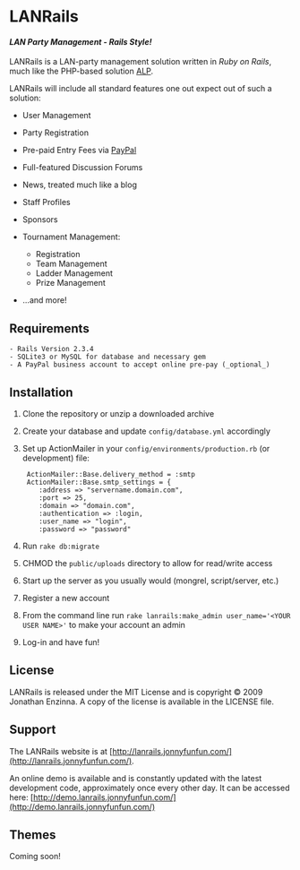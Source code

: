# LANRails #
#### *LAN Party Management - Rails Style!* ####

LANRails is a LAN-party management solution written in _Ruby on Rails_, much like the PHP-based solution [ALP](http://www.nerdclub.net/alp/ "Autonomous Lan Party [ALP] Management Software").

LANRails will include all standard features one out expect out of such a solution:

+   User Management
+   Party Registration
+   Pre-paid Entry Fees via [PayPal](http://www.paypal.com/)
+   Full-featured Discussion Forums
+   News, treated much like a blog
+   Staff Profiles
+   Sponsors
+   Tournament Management:

    -   Registration
    -   Team Management
    -   Ladder Management
    -   Prize Management

+   ...and more!


## Requirements ##

    - Rails Version 2.3.4
    - SQLite3 or MySQL for database and necessary gem
    - A PayPal business account to accept online pre-pay (_optional_)


## Installation ##

1. Clone the repository or unzip a downloaded archive
2. Create your database and update `config/database.yml` accordingly
3. Set up ActionMailer in your `config/environments/production.rb` (or development) file:
    
        ActionMailer::Base.delivery_method = :smtp
        ActionMailer::Base.smtp_settings = {
           :address => "servername.domain.com",
           :port => 25,
           :domain => "domain.com",
           :authentication => :login,
           :user_name => "login",
           :password => "password"        

4. Run `rake db:migrate`
5. CHMOD the `public/uploads` directory to allow for read/write access
6. Start up the server as you usually would (mongrel, script/server, etc.)
7. Register a new account
8. From the command line run `rake lanrails:make_admin user_name='<YOUR USER NAME>'` to make your account an admin
9. Log-in and have fun!


## License ##

LANRails is released under the MIT License and is copyright &copy; 2009 Jonathan Enzinna.  A copy of the license is available in the LICENSE file.


## Support ##

The LANRails website is at [http://lanrails.jonnyfunfun.com/](http://lanrails.jonnyfunfun.com/).

An online demo is available and is constantly updated with the latest development code, approximately once every other day.  It can be accessed here:
[http://demo.lanrails.jonnyfunfun.com/](http://demo.lanrails.jonnyfunfun.com/)


## Themes ##

Coming soon!
